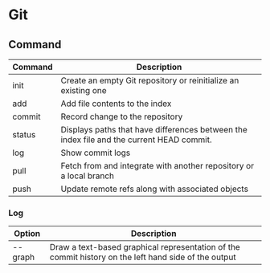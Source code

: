 # Git

## Command

| Command | Description                                                                              |
| :------ | ---------------------------------------------------------------------------------------- |
| init    | Create an empty Git repository or reinitialize an existing one                           |
| add     | Add file contents to the index                                                           |
| commit  | Record change to the repository                                                          |
| status  | Displays paths that have differences between the index file and the current HEAD commit. |
| log     | Show commit logs                                                                         |
| pull    | Fetch from and integrate with another repository or a local branch                       |
| push    | Update remote refs along with associated objects                                         |

### Log

| Option | Description                                                                                             |
|--------|---------------------------------------------------------------------------------------------------------|
| --graph| Draw a text-based graphical representation of the commit history on the left hand side of the output    |
